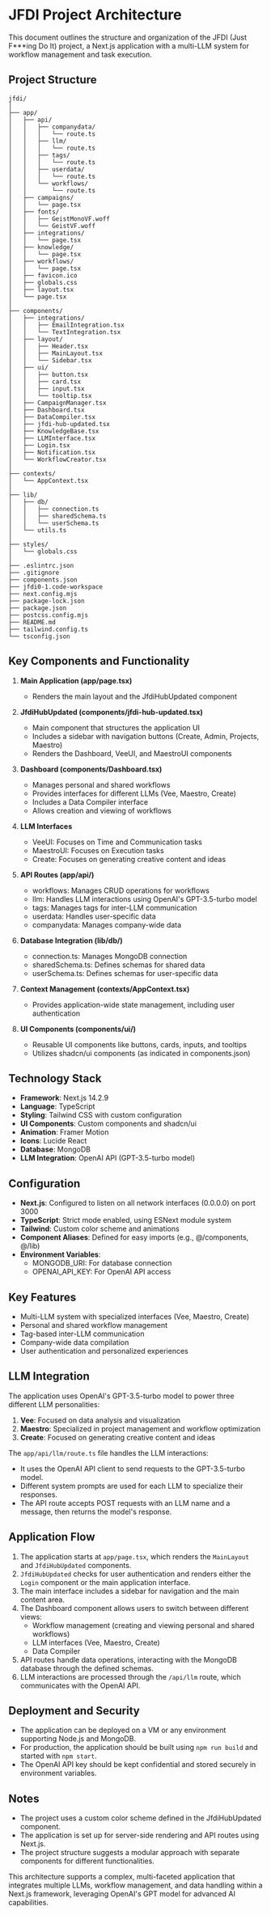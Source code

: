 # JFDI Project Architecture

This document outlines the structure and organization of the JFDI (Just F***ing Do It) project, a Next.js application with a multi-LLM system for workflow management and task execution.

## Project Structure

```
jfdi/
│
├── app/
│   ├── api/
│   │   ├── companydata/
│   │   │   └── route.ts
│   │   ├── llm/
│   │   │   └── route.ts
│   │   ├── tags/
│   │   │   └── route.ts
│   │   ├── userdata/
│   │   │   └── route.ts
│   │   └── workflows/
│   │       └── route.ts
│   ├── campaigns/
│   │   └── page.tsx
│   ├── fonts/
│   │   ├── GeistMonoVF.woff
│   │   └── GeistVF.woff
│   ├── integrations/
│   │   └── page.tsx
│   ├── knowledge/
│   │   └── page.tsx
│   ├── workflows/
│   │   └── page.tsx
│   ├── favicon.ico
│   ├── globals.css
│   ├── layout.tsx
│   └── page.tsx
│
├── components/
│   ├── integrations/
│   │   ├── EmailIntegration.tsx
│   │   └── TextIntegration.tsx
│   ├── layout/
│   │   ├── Header.tsx
│   │   ├── MainLayout.tsx
│   │   └── Sidebar.tsx
│   ├── ui/
│   │   ├── button.tsx
│   │   ├── card.tsx
│   │   ├── input.tsx
│   │   └── tooltip.tsx
│   ├── CampaignManager.tsx
│   ├── Dashboard.tsx
│   ├── DataCompiler.tsx
│   ├── jfdi-hub-updated.tsx
│   ├── KnowledgeBase.tsx
│   ├── LLMInterface.tsx
│   ├── Login.tsx
│   ├── Notification.tsx
│   └── WorkflowCreator.tsx
│
├── contexts/
│   └── AppContext.tsx
│
├── lib/
│   ├── db/
│   │   ├── connection.ts
│   │   ├── sharedSchema.ts
│   │   └── userSchema.ts
│   └── utils.ts
│
├── styles/
│   └── globals.css
│
├── .eslintrc.json
├── .gitignore
├── components.json
├── jfdi0-1.code-workspace
├── next.config.mjs
├── package-lock.json
├── package.json
├── postcss.config.mjs
├── README.md
├── tailwind.config.ts
└── tsconfig.json
```

## Key Components and Functionality

1. **Main Application (app/page.tsx)**
   - Renders the main layout and the JfdiHubUpdated component

2. **JfdiHubUpdated (components/jfdi-hub-updated.tsx)**
   - Main component that structures the application UI
   - Includes a sidebar with navigation buttons (Create, Admin, Projects, Maestro)
   - Renders the Dashboard, VeeUI, and MaestroUI components

3. **Dashboard (components/Dashboard.tsx)**
   - Manages personal and shared workflows
   - Provides interfaces for different LLMs (Vee, Maestro, Create)
   - Includes a Data Compiler interface
   - Allows creation and viewing of workflows

4. **LLM Interfaces**
   - VeeUI: Focuses on Time and Communication tasks
   - MaestroUI: Focuses on Execution tasks
   - Create: Focuses on generating creative content and ideas

5. **API Routes (app/api/)**
   - workflows: Manages CRUD operations for workflows
   - llm: Handles LLM interactions using OpenAI's GPT-3.5-turbo model
   - tags: Manages tags for inter-LLM communication
   - userdata: Handles user-specific data
   - companydata: Manages company-wide data

6. **Database Integration (lib/db/)**
   - connection.ts: Manages MongoDB connection
   - sharedSchema.ts: Defines schemas for shared data
   - userSchema.ts: Defines schemas for user-specific data

7. **Context Management (contexts/AppContext.tsx)**
   - Provides application-wide state management, including user authentication

8. **UI Components (components/ui/)**
   - Reusable UI components like buttons, cards, inputs, and tooltips
   - Utilizes shadcn/ui components (as indicated in components.json)

## Technology Stack

- **Framework**: Next.js 14.2.9
- **Language**: TypeScript
- **Styling**: Tailwind CSS with custom configuration
- **UI Components**: Custom components and shadcn/ui
- **Animation**: Framer Motion
- **Icons**: Lucide React
- **Database**: MongoDB
- **LLM Integration**: OpenAI API (GPT-3.5-turbo model)

## Configuration

- **Next.js**: Configured to listen on all network interfaces (0.0.0.0) on port 3000
- **TypeScript**: Strict mode enabled, using ESNext module system
- **Tailwind**: Custom color scheme and animations
- **Component Aliases**: Defined for easy imports (e.g., @/components, @/lib)
- **Environment Variables**: 
  - MONGODB_URI: For database connection
  - OPENAI_API_KEY: For OpenAI API access

## Key Features

- Multi-LLM system with specialized interfaces (Vee, Maestro, Create)
- Personal and shared workflow management
- Tag-based inter-LLM communication
- Company-wide data compilation
- User authentication and personalized experiences

## LLM Integration

The application uses OpenAI's GPT-3.5-turbo model to power three different LLM personalities:

1. **Vee**: Focused on data analysis and visualization
2. **Maestro**: Specialized in project management and workflow optimization
3. **Create**: Focused on generating creative content and ideas

The `app/api/llm/route.ts` file handles the LLM interactions:
- It uses the OpenAI API client to send requests to the GPT-3.5-turbo model.
- Different system prompts are used for each LLM to specialize their responses.
- The API route accepts POST requests with an LLM name and a message, then returns the model's response.

## Application Flow

1. The application starts at `app/page.tsx`, which renders the `MainLayout` and `JfdiHubUpdated` components.
2. `JfdiHubUpdated` checks for user authentication and renders either the `Login` component or the main application interface.
3. The main interface includes a sidebar for navigation and the main content area.
4. The Dashboard component allows users to switch between different views:
   - Workflow management (creating and viewing personal and shared workflows)
   - LLM interfaces (Vee, Maestro, Create)
   - Data Compiler
5. API routes handle data operations, interacting with the MongoDB database through the defined schemas.
6. LLM interactions are processed through the `/api/llm` route, which communicates with the OpenAI API.

## Deployment and Security

- The application can be deployed on a VM or any environment supporting Node.js and MongoDB.
- For production, the application should be built using `npm run build` and started with `npm start`.
- The OpenAI API key should be kept confidential and stored securely in environment variables.

## Notes

- The project uses a custom color scheme defined in the JfdiHubUpdated component.
- The application is set up for server-side rendering and API routes using Next.js.
- The project structure suggests a modular approach with separate components for different functionalities.

This architecture supports a complex, multi-faceted application that integrates multiple LLMs, workflow management, and data handling within a Next.js framework, leveraging OpenAI's GPT model for advanced AI capabilities.